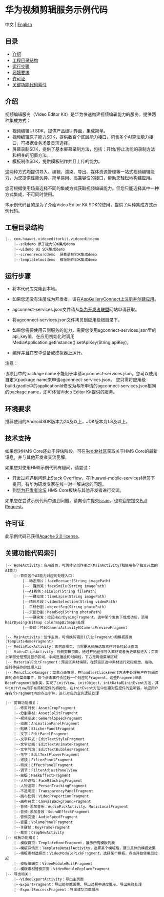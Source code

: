 # 华为视频剪辑服务示例代码

中文 | [English](README.md)

## 目录

 * [介绍](#介绍)
 * [工程目录结构](#工程目录结构)
 * [运行步骤](#运行步骤)
 * [环境要求](#环境要求)
 * [许可证](#许可证)
 * [关键功能代码索引](#关键功能代码索引)


## 介绍
视频编辑服务（Video Editor Kit）是华为快速构建视频编辑能力的服务，提供两种集成方式：

- 视频编辑UI SDK，提供产品级UI界面，集成简单。
- 视频编辑原子能力SDK，提供数百个底层能力接口，包含多个AI算法能力接口，可根据业务场景灵活选择。
- 屏幕录制SDK，提供了基本屏幕录制方法，包括：开始/停止功能的录制方法和相关的配置方法。
- 模板制作SDK，提供模板制作并且上传的能力。

这两种方式均提供导入、编辑、渲染、导出、媒体资源管理等一站式视频编辑能力，为您提供性能优异、简单易用、高兼容性的接口，帮助您轻松地构建应用。

您可根据使用场景选择不同的集成方式获取视频编辑能力。但您只能选择其中一种方式集成，不可同时使用。

本示例代码目的是为了介绍Video Editor Kit SDK的使用，提供了两种集成方式示例代码。

## 工程目录结构

```
|-- com.huawei.videoeditorkit.videoeditdemo
	|--sdkdemo 原子能力SDK集成demo
	|--uidemo UI SDk集成demo
	|--screenrecorddemo  屏幕录制SDK集成demo 
	|--templatetooldemo  模板制作SDK集成demo
```

## 运行步骤
 - 将本代码库克隆到本地。

 - 如果您还没有注册成为开发者，请在[AppGalleryConnect上注册并创建应用](https://developer.huawei.com/consumer/cn/service/josp/agc/index.html)。
 - agconnect-services.json文件请从[华为开发者联盟](https://developer.huawei.com/consumer/cn/doc/development/Media-Guides/config-agc-0000001101108580)网站申请获取。
 - 将agconnect-services.json文件拷贝到应用级根目录下。
 - 如果您需要使用云侧服务的能力，需要您使用agconnect-services.json里的api_key值，在应用初始化时调用MediaApplication.getInstance().setApiKey(String apiKey)。
 - 编译并且在安卓设备或模拟器上运行。

注意：

该项目中的package name不能用于申请agconnect-services.json，您可以使用自定义package name来申请agconnect-services.json。
您只需将应用级build.gradle中的applicationId修改为与所申请的agconnect-services.json相同的package name，即可体验Video Editor Kit提供的服务。

## 环境要求
推荐使用的AndroidSDK版本为24及以上，JDK版本为1.8及以上。

##  技术支持

如果您对HMS Core还处于评估阶段，可在[Reddit社区](https://www.reddit.com/r/HuaweiDevelopers/)获取关于HMS Core的最新讯息，并与其他开发者交流见解。

如果您对使用HMS示例代码有疑问，请尝试：

- 开发过程遇到问题上[Stack Overflow](https://stackoverflow.com/questions/tagged/huawei-mobile-services)，在\[huawei-mobile-services]标签下提问，有华为研发专家在线一对一解决您的问题。
- 到[华为开发者论坛](https://developer.huawei.com/consumer/cn/forum/blockdisplay?fid=18) HMS Core板块与其他开发者进行交流。

如果您在尝试示例代码中遇到问题，请向仓库提交[issue](https://github.com/HMS-Core/hms-video-editor-demo/issues)，也欢迎您提交[Pull Request](https://github.com/HMS-Core/hms-video-editor-demo/pulls)。

##  许可证

此示例代码已获得[Apache 2.0 license](https://www.apache.org/licenses/LICENSE-2.0)。

##  关键功能代码索引

```
|-- HomeActivity：应用首页，可跳转至创作主页(MainActivity)和使用各个独立开放的AI能力
	|--首页各个AI能力对应的处理入口：
    	|--动态照片：faceReenact(String imagePath)
    	|--一键微笑：faceSmile(String imagePath)
    	|--AI着色：aiColor(String filePath)
    	|--一键动效：timeLapse(String imagePath)
    	|--精彩片段：videoSelection(String videoPath)
    	|--目标分割：objectSeg(String photoPath)
    	|--头部分割：headSeg(String photoPath)
    	|--一键染发：拉起HairDyeingFragment，选中某个发色下载成功后，调用hairDyeing(Bitmap colormapBitmap)处理
    	|--美颜：拉起CameraActivity和CameraPreviewFragment

|-- MainActivity：创作主页，可切换剪辑页(ClipFragment)和模板首页(TemplateHomeFragment)
|-- MediaPickActivity：素材选择页，当需要从相册选取素材时会拉起该页面
|-- VideoClipsActivity：视频剪辑页面，通过开始创作导入素材或者历史草稿进入；页面上半部分是预览显示区域，中间是播放和时间线，下方是两级菜单区域
|-- MaterialEditFragment：预览区素材编辑，在预览区选中素材进行双指缩放、拖动、旋转等操作的处理入口
|-- MenuClickManager：菜单点击管理，在handlerClickEvent方法中处理用户在剪辑页面的点击菜单事件，每个点击事件会拉起一个对应的Fragment，这些Fragment继承BaseFragment抽象类，实现了initView、initObject、initData和initEvent方法，其中initView用于布局和控件的初始化，在initEvent方法中创建对应控件的监听器，响应用户在各个Fragment内的点击事件，进行对应的业务逻辑处理

|-- 剪辑功能相关：
	|--修剪时长：AssetCropFragment
	|--分割素材：AssetSplitFragment
	|--视频变速：GeneralSpeedFragment
	|--动画：AnimationPanelFragment
	|--贴纸：StickerPanelFragment
	|--文字：EditPanelFragment
	|--文字样式：EditTextStyleFragment
	|--文字动画：EditTextAnimateFragment
	|--文字气泡：EditTextBubblesFragment
	|--花字：EditTextFlowerFragment
	|--滤镜：FilterPanelFragment
	|--特效：EffectPanelFragment
	|--调节：FilterAdjustPanelView
	|--蒙版：MaskEffectFragment
	|--人脸遮挡：FaceBlockingFragment
	|--人物追踪：PersonTrackingFragment
	|--不透明度：TransparencyPanelFragment
	|--画布比例：VideoProportionFragment
	|--画布背景：CanvasBackgroundFragment
	|--音频-添加音乐：AudioPickActivity、MusicLocalFragment
	|--音频-添加音效：SoundEffectFragment
	|--音频变速：AudioSpeedFragment
	|--音量：VolumePanelFragment
	|--关键帧：KeyFrameFragment
	|--裁剪：CropNewActivity
|-- 模板功能相关：
	|--模板首页：TemplateHomeFragment，展示所有模板列表
	|--模板详情页：TemplateDetailActivity，选择某个模板后，展示具体的模板效果
	|--模板素材选择页：VideoModulePickFragment，选择某个模板，点击开始使用后拉起
	|--模板编辑页：VideoModuleEditFragment
	|--模板素材替换页面：VideoModuleReplaceFragment
|-- 导出相关：
	|--VideoExportActivity：导出主页面
	|--ExportFragment：导出前参数设置、导出过程中进度展示、导出失败处理
	|--ExportSuccessFragment：导出成功页面展示
```

